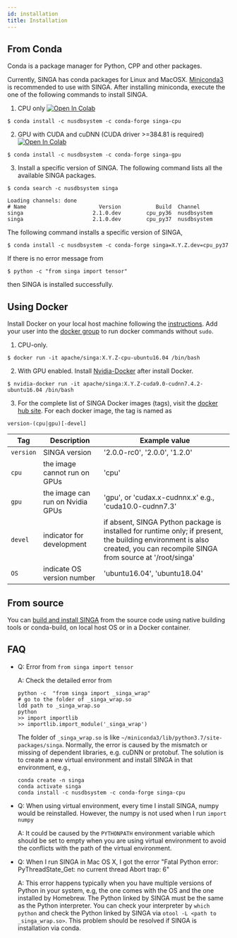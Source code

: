 ```yaml
---
id: installation
title: Installation
---
```


<!--- Licensed to the Apache Software Foundation (ASF) under one or more contributor license agreements.  See the NOTICE file distributed with this work for additional information regarding copyright ownership.  The ASF licenses this file to you under the Apache License, Version 2.0 (the "License"); you may not use this file except in compliance with the License.  You may obtain a copy of the License at http://www.apache.org/licenses/LICENSE-2.0 Unless required by applicable law or agreed to in writing, software distributed under the License is distributed on an "AS IS" BASIS, WITHOUT WARRANTIES OR CONDITIONS OF ANY KIND, either express or implied.  See the License for the specific language governing permissions and limitations under the License.  -->

## From Conda

Conda is a package manager for Python, CPP and other packages.

Currently, SINGA has conda packages for Linux and MacOSX.
[Miniconda3](https://conda.io/miniconda.html) is recommended to use with SINGA.
After installing miniconda, execute the one of the following commands to install
SINGA.

1. CPU only
   [![Open In Colab](https://colab.research.google.com/assets/colab-badge.svg)](https://colab.research.google.com/drive/1Ntkhi-Z6XTR8WYPXiLwujHd2dOm0772V)

```shell
$ conda install -c nusdbsystem -c conda-forge singa-cpu
```

2. GPU with CUDA and cuDNN (CUDA driver >=384.81 is required)
   [![Open In Colab](https://colab.research.google.com/assets/colab-badge.svg)](https://colab.research.google.com/drive/1do_TLJe18IthLOnBOsHCEe-FFPGk1sPJ)

```shell
$ conda install -c nusdbsystem -c conda-forge singa-gpu
```

3. Install a specific version of SINGA. The following command lists all the
   available SINGA packages.

```shell
$ conda search -c nusdbsystem singa

Loading channels: done
# Name                       Version           Build  Channel
singa                      2.1.0.dev        cpu_py36  nusdbsystem
singa                      2.1.0.dev        cpu_py37  nusdbsystem
```

<!--- > Please note that using the nightly built images is not recommended except for SINGA development and testing. Using stable releases is recommended. -->

The following command installs a specific version of SINGA,

```shell
$ conda install -c nusdbsystem -c conda-forge singa=X.Y.Z.dev=cpu_py37
```

If there is no error message from

```shell
$ python -c "from singa import tensor"
```

then SINGA is installed successfully.

## Using Docker

Install Docker on your local host machine following the
[instructions](https://docs.docker.com/install/). Add your user into the
[docker group](https://docs.docker.com/install/linux/linux-postinstall/) to run
docker commands without `sudo`.

1. CPU-only.

```shell
$ docker run -it apache/singa:X.Y.Z-cpu-ubuntu16.04 /bin/bash
```

2. With GPU enabled. Install
   [Nvidia-Docker](https://github.com/NVIDIA/nvidia-docker) after install
   Docker.

```shell
$ nvidia-docker run -it apache/singa:X.Y.Z-cuda9.0-cudnn7.4.2-ubuntu16.04 /bin/bash
```

3. For the complete list of SINGA Docker images (tags), visit the
   [docker hub site](https://hub.docker.com/r/apache/singa/). For each docker
   image, the tag is named as

```shell
version-(cpu|gpu)[-devel]
```

| Tag       | Description                      | Example value                                                                                                                                                             |
| --------- | -------------------------------- | ------------------------------------------------------------------------------------------------------------------------------------------------------------------------- |
| `version` | SINGA version                    | '2.0.0-rc0', '2.0.0', '1.2.0'                                                                                                                                             |
| `cpu`     | the image cannot run on GPUs     | 'cpu'                                                                                                                                                                     |
| `gpu`     | the image can run on Nvidia GPUs | 'gpu', or 'cudax.x-cudnnx.x' e.g., 'cuda10.0-cudnn7.3'                                                                                                                    |
| `devel`   | indicator for development        | if absent, SINGA Python package is installed for runtime only; if present, the building environment is also created, you can recompile SINGA from source at '/root/singa' |
| `OS`      | indicate OS version number       | 'ubuntu16.04', 'ubuntu18.04'                                                                                                                                              |

## From source

You can [build and install SINGA](build.md) from the source code using native
building tools or conda-build, on local host OS or in a Docker container.

## FAQ

- Q: Error from `from singa import tensor`

  A: Check the detailed error from

  ```shell
  python -c  "from singa import _singa_wrap"
  # go to the folder of _singa_wrap.so
  ldd path to _singa_wrap.so
  python
  >> import importlib
  >> importlib.import_module('_singa_wrap')
  ```

  The folder of `_singa_wrap.so` is like
  `~/miniconda3/lib/python3.7/site-packages/singa`. Normally, the error is
  caused by the mismatch or missing of dependent libraries, e.g. cuDNN or
  protobuf. The solution is to create a new virtual environment and install
  SINGA in that environment, e.g.,

  ```shell
  conda create -n singa
  conda activate singa
  conda install -c nusdbsystem -c conda-forge singa-cpu
  ```

- Q: When using virtual environment, every time I install SINGA, numpy would be
  reinstalled. However, the numpy is not used when I run `import numpy`

  A: It could be caused by the `PYTHONPATH` environment variable which should be
  set to empty when you are using virtual environment to avoid the conflicts
  with the path of the virtual environment.

- Q: When I run SINGA in Mac OS X, I got the error "Fatal Python error:
  PyThreadState_Get: no current thread Abort trap: 6"

  A: This error happens typically when you have multiple versions of Python in
  your system, e.g, the one comes with the OS and the one installed by Homebrew.
  The Python linked by SINGA must be the same as the Python interpreter. You can
  check your interpreter by `which python` and check the Python linked by SINGA
  via `otool -L <path to _singa_wrap.so>`. This problem should be resolved if
  SINGA is installation via conda.
